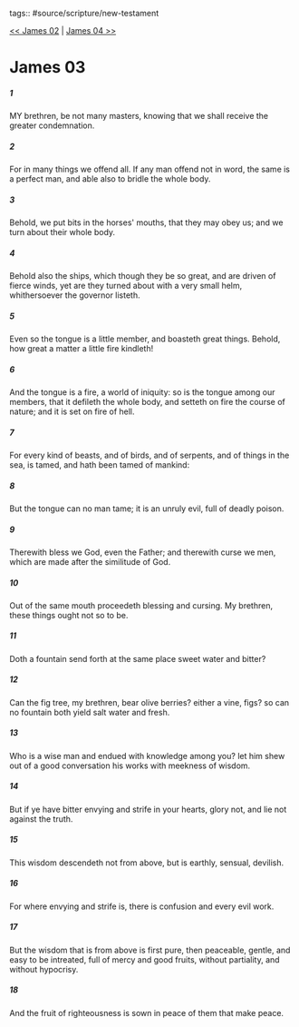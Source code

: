 tags:: #source/scripture/new-testament

[<< James 02](source/scripture/new-testament/20_James/James_02.md) | [James 04 >>](source/scripture/new-testament/20_James/James_04.md)

# James 03

##### 1

MY brethren, be not many masters, knowing that we shall receive the greater condemnation.

##### 2

For in many things we offend all. If any man offend not in word, the same is a perfect man, and able also to bridle the whole body.

##### 3

Behold, we put bits in the horses' mouths, that they may obey us; and we turn about their whole body.

##### 4

Behold also the ships, which though they be so great, and are driven of fierce winds, yet are they turned about with a very small helm, whithersoever the governor listeth.

##### 5

Even so the tongue is a little member, and boasteth great things. Behold, how great a matter a little fire kindleth!

##### 6

And the tongue is a fire, a world of iniquity: so is the tongue among our members, that it defileth the whole body, and setteth on fire the course of nature; and it is set on fire of hell.

##### 7

For every kind of beasts, and of birds, and of serpents, and of things in the sea, is tamed, and hath been tamed of mankind:

##### 8

But the tongue can no man tame; it is an unruly evil, full of deadly poison.

##### 9

Therewith bless we God, even the Father; and therewith curse we men, which are made after the similitude of God.

##### 10

Out of the same mouth proceedeth blessing and cursing. My brethren, these things ought not so to be.

##### 11

Doth a fountain send forth at the same place sweet water and bitter?

##### 12

Can the fig tree, my brethren, bear olive berries? either a vine, figs? so can no fountain both yield salt water and fresh.

##### 13

Who is a wise man and endued with knowledge among you? let him shew out of a good conversation his works with meekness of wisdom.

##### 14

But if ye have bitter envying and strife in your hearts, glory not, and lie not against the truth.

##### 15

This wisdom descendeth not from above, but is earthly, sensual, devilish.

##### 16

For where envying and strife is, there is confusion and every evil work.

##### 17

But the wisdom that is from above is first pure, then peaceable, gentle, and easy to be intreated, full of mercy and good fruits, without partiality, and without hypocrisy.

##### 18

And the fruit of righteousness is sown in peace of them that make peace.
